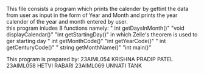 This file consists a program which prints the calender by gettint the data from user as input in the form of Year and Month and prints the year calender of the year and month entered by user.\
this program inludes 8 functions namely:
" int getDaysInMonth()"
"void displayCalendar()"
"int getStartingDay()" in which Zelle's theorem is used to ger starting day
" int getMonthCode()" 
"int getYearCode()"
" int getCenturyCode()"
" string getMonthName()"
"int main()"

This program is prepared by:
23AIML054 KRISHNA PRADIP PATEL
23AIML058 HETVI RABARI
23AIML069 UNNATI TANK

